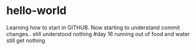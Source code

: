 # hello-world
Learning how to start in GITHUB.
Now starting to understand commit changes..
still understood nothing
#day 16 running out of food and water still get nothing